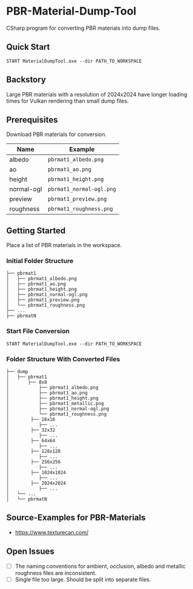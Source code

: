 # PBR-Material-Dump-Tool

CSharp program for converting PBR materials into dump files.

## Quick Start

```
START MaterialDumpTool.exe --dir PATH_TO_WORKSPACE
```

## Backstory

Large PBR materials with a resolution of 2024x2024 have longer loading times for Vulkan rendering than small dump files.

## Prerequisites

Download PBR materials for conversion.

|Name|Example|
|-|-|
|albedo|`pbrmat1_albedo.png`|
|ao|`pbrmat1_ao.png`|
|height|`pbrmat1_height.png`|
|normal-ogl|`pbrmat1_normal-ogl.png`|
|preview|`pbrmat1_preview.png`|
|roughness|`pbrmat1_roughness.png`|

## Getting Started

Place a list of PBR materials in the workspace.

### Initial Folder Structure

```
├── pbrmat1
│   ├── pbrmat1_albedo.png
│   ├── pbrmat1_ao.png
│   ├── pbrmat1_height.png
│   ├── pbrmat1_normal-ogl.png
│   ├── pbrmat1_preview.png
│   └── pbrmat1_roughness.png
├── ...
├── pbrmatN
```

### Start File Conversion

```
START MaterialDumpTool.exe --dir PATH_TO_WORKSPACE
```

### Folder Structure With Converted Files

```
├── dump
│   ├── pbrmat1
│       ├── 8x8
│           ├── pbrmat1_albedo.png
│           ├── pbrmat1_ao.png
│           ├── pbrmat1_height.png
│           ├── pbrmat1_metallic.png
│           ├── pbrmat1_normal-ogl.png
│           └── pbrmat1_roughness.png
│        ├── 16x16
│           ├── ...
│        ├── 32x32
│           ├── ...
│        ├── 64x64
│           ├── ...
│        ├── 128x128
│           ├── ...
│        ├── 256x256
│           ├── ...
│        ├── 1024x1024
│           ├── ...
│        ├── 2024x2024
│           ├── ...
│   └── ...
│   └── pbrmatN
```

## Source-Examples for PBR-Materials

- https://www.texturecan.com/

## Open Issues

- [ ] The naming conventions for ambient, occlusion, albedo and metallic roughness files are inconsistent.
- [ ] Single file too large. Should be split into separate files.
